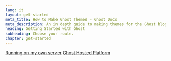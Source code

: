 ```yaml
---
lang: it
layout: get-started
meta_title: How to Make Ghost Themes - Ghost Docs
meta_description: An in depth guide to making themes for the Ghost blogging platform. Everything you need to know to build themes for Ghost.
heading: Getting Started with Ghost
subheading: Choose your route.
chapter: get-started
---
```

<div class="text-center">
    <a href="{{ site.url }}/{{page.lang}}/installation" class="btn btn-success btn-large">Running on my own server</a>
    <a href="{{ site.url }}/{{page.lang}}/ghost-hosted-platform" class="btn btn-success btn-large">Ghost Hosted Platform</a>
</div>



